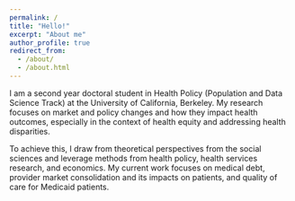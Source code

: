 ```yaml
---
permalink: /
title: "Hello!"
excerpt: "About me"
author_profile: true
redirect_from: 
  - /about/
  - /about.html
---
```


I am a second year doctoral student in Health Policy (Population and Data Science Track) at the University of California, Berkeley. My research focuses on market and policy changes and how they impact health outcomes, especially in the context of health equity and addressing health disparities.

To achieve this, I draw from theoretical perspectives from the social sciences and leverage methods from health policy, health services research, and economics. My current work focuses on medical debt, provider market consolidation and its impacts on patients, and quality of care for Medicaid patients.